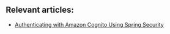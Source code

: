 ## Relevant articles:

- [Authenticating with Amazon Cognito Using Spring Security](https://www.baeldung.com/spring-security-oauth-cognito)

